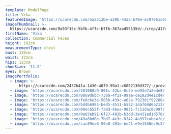 ```yaml
---
template: ModelPage
title: Vika
featuredImage: 'https://ucarecdn.com/5aa312be-a29b-44a3-b70e-ec970b1c6867/'
imageThumbnail: >-
  https://ucarecdn.com/9a93f15c-5bfb-4ffc-b7fb-367aad55135d/-/crop/417x524/47,109/-/preview/
firstName: 'Vika '
collection: Commercial Faces
height: 182cm
measurementType: chest
bust: 120cm
waist: 122cm
hips: 123cm
shoeSize: '11.5'
eyes: Brown
imagePortfolio:
  - image: >-
      https://ucarecdn.com/2457b41a-1430-40f9-99a1-c6852130d327/-/preview/-/rotate/90/
  - image: 'https://ucarecdn.com/281088a9-801c-42ba-8c2e-ed93e7a2ede8/'
  - image: 'https://ucarecdn.com/8869d6bc-730a-4f2a-89aa-ce192d4e1cd4/'
  - image: 'https://ucarecdn.com/fe6c6e3e-505b-439c-a02e-792301f92268/'
  - image: 'https://ucarecdn.com/bd4b6985-bed5-4511-b572-1daf60d6b212/'
  - image: 'https://ucarecdn.com/09ecb52f-fa9d-4bea-9831-fc11dac0c99f/'
  - image: 'https://ucarecdn.com/0e03eb91-6f27-491b-b3dd-3e431ed1d570/'
  - image: 'https://ucarecdn.com/49a8bd0e-7bd7-4e3c-8f42-4a397cabe4fc/'
  - image: 'https://ucarecdn.com/cac89ea6-59a8-491e-be41-e9e1558ec9c2/'
---
```


